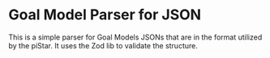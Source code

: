 # Goal Model Parser for JSON

This is a simple parser for Goal Models JSONs that are in the format utilized by the piStar. It uses the Zod lib to validate the structure.


